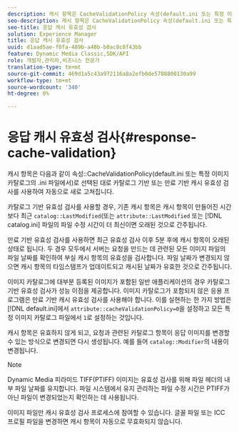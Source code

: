 ```yaml
---
description: 캐시 항목은 CacheValidationPolicy 속성(default.ini 또는 특정 이미지 카탈로그의 .ini 파일에서)으로 선택한 대로 카탈로그 기반 또는 만료 기반 캐시 유효성 검사를 사용하여 자동으로 새로 고쳐집니다.
seo-description: 캐시 항목은 CacheValidationPolicy 속성(default.ini 또는 특정 이미지 카탈로그의 .ini 파일에서)으로 선택한 대로 카탈로그 기반 또는 만료 기반 캐시 유효성 검사를 사용하여 자동으로 새로 고쳐집니다.
seo-title: 응답 캐시 유효성 검사
solution: Experience Manager
title: 응답 캐시 유효성 검사
uuid: d1aad5ae-f0fa-489b-a48b-b0ac8c8f43bb
feature: Dynamic Media Classic,SDK/API
role: 개발자,관리자,비즈니스 전문가
translation-type: tm+mt
source-git-commit: 469d1a5c43a972116a8a2efb0de5708800130a99
workflow-type: tm+mt
source-wordcount: '340'
ht-degree: 0%

---
```



# 응답 캐시 유효성 검사{#response-cache-validation}

캐시 항목은 다음과 같이 속성::CacheValidationPolicy(default.ini 또는 특정 이미지 카탈로그의 .ini 파일에서)로 선택된 대로 카탈로그 기반 또는 만료 기반 캐시 유효성 검사를 사용하여 자동으로 새로 고쳐집니다.

카탈로그 기반 유효성 검사를 사용할 경우, 기존 캐시 항목은 캐시 항목이 만들어진 시간보다 최근 `catalog::LastModified`(또는 `attribute::LastModified` 또는 [!DNL catalog.ini] 파일의 파일 수정 시간이 더 최신이면 오래된 것으로 간주됩니다.

만료 기반 유효성 검사를 사용하면 최근 유효성 검사 이후 5분 후에 캐시 항목이 오래된 상태로 됩니다. 두 경우 모두에서 서버는 요청을 만드는 데 관련된 모든 이미지 파일의 파일 날짜를 확인하여 부실 캐시 항목의 유효성을 검사합니다. 파일 날짜가 변경되지 않으면 캐시 항목의 타임스탬프가 업데이트되고 캐시된 날짜가 유효한 것으로 간주됩니다.

이미지 카탈로그에 대부분 등록된 이미지가 포함된 일반 애플리케이션의 경우 카탈로그 기반 유효성 검사가 성능 이점을 제공합니다. 이미지 카탈로그가 포함되지 않은 응용 프로그램은 만료 기반 캐시 유효성 검사를 사용해야 합니다. 이를 실현하는 한 가지 방법은 [!DNL default.ini]에서 `attribute::cacheValidationPolicy=0`을 설정하고 모든 특정 이미지 카탈로그 파일에서 `1`로 설정하는 것입니다.

캐시 항목은 유효하지 않게 되고, 요청과 관련된 카탈로그 항목이 응답 이미지를 변경할 수 있는 방식으로 변경되면 다시 생성됩니다. 예를 들어 `catalog::Modifier`의 내용이 변경됩니다.

>[!NOTE]
>
>Dynamic Media 피라미드 TIFF(PTIFF) 이미지는 유효성 검사를 위해 파일 헤더의 내부 파일 날짜를 유지합니다. 파일 시스템에서 유지 관리하는 파일 수정 시간은 PTIFF가 아닌 파일이 변경되었는지 확인하는 데 사용됩니다.

이미지 파일만 캐시 유효성 검사 프로세스에 참여할 수 있습니다. 글꼴 파일 또는 ICC 프로필 파일을 변경하면 캐시 항목이 자동으로 무효화되지 않습니다.
